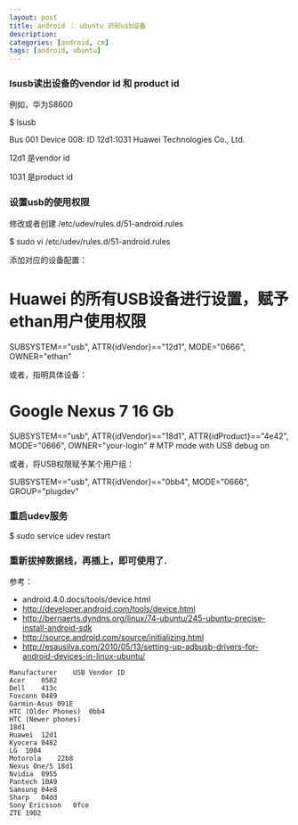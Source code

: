 ```yaml
---
layout: post
title: android ： ubuntu 识别usb设备
description: 
categories: [android, cm]
tags: [android, ubuntu]
---
```


### lsusb读出设备的vendor id 和 product id

例如，华为S8600

$ lsusb

Bus 001 Device 008: ID 12d1:1031 Huawei Technologies Co., Ltd. 

12d1 是vendor id

1031 是product id

### 设置usb的使用权限

修改或者创建 /etc/udev/rules.d/51-android.rules

$ sudo vi /etc/udev/rules.d/51-android.rules

添加对应的设备配置：

# Huawei 的所有USB设备进行设置，赋予ethan用户使用权限

SUBSYSTEM=="usb", ATTR{idVendor}=="12d1", MODE="0666", OWNER="ethan"

或者，指明具体设备：

# Google Nexus 7 16 Gb

SUBSYSTEM=="usb", ATTR{idVendor}=="18d1", ATTR{idProduct}=="4e42", MODE="0666", OWNER="your-login"    # MTP mode with USB debug on

或者，将USB权限赋予某个用户组：

SUBSYSTEM=="usb", ATTR{idVendor}=="0bb4", MODE="0666", GROUP="plugdev"

### 重启udev服务

$ sudo service udev restart


### 重新拔掉数据线，再插上，即可使用了.

参考：
* android.4.0.docs/tools/device.html
* <http://developer.android.com/tools/device.html>
* <http://bernaerts.dyndns.org/linux/74-ubuntu/245-ubuntu-precise-install-android-sdk>
* <http://source.android.com/source/initializing.html>
* <http://esausilva.com/2010/05/13/setting-up-adbusb-drivers-for-android-devices-in-linux-ubuntu/>

```
Manufacturer	USB Vendor ID 															
Acer	0502
Dell	413c
Foxconn	0489
Garmin-Asus	091E
HTC (Older Phones)	0bb4
HTC (Newer phones) 																18d1
Huawei	12d1
Kyocera	0482
LG	1004
Motorola	22b8
Nexus One/S	18d1
Nvidia	0955
Pantech	10A9
Samsung	04e8
Sharp	04dd
Sony Ericsson	0fce
ZTE	19D2
```